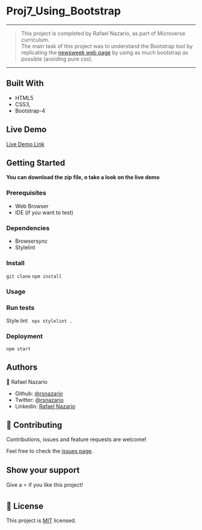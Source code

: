 # Proj7_Using_Bootstrap

---

> This project is completed by Rafael Nazario, as part of Microverse curriculum.  
> The main task of this project was to understand the Bootstrap tool by replicating the [newsweek web page](https://www.newsweek.com/) by using as much bootstrap as possible (avoiding pure css).
---

## Built With

- HTML5
- CSS3,
- Bootstrap-4

## Live Demo

[Live Demo Link](https://raw.githack.com/rsnazario/Proj7_Using_Bootstrap/feature-bootstrap/index.html)

## Getting Started

**You can download the zip file, o take a look on the live demo**

### Prerequisites
- Web Browser
- IDE (if you want to test)

### Dependencies

- Browsersync
- Stylelint

### Install

`git clone` `npm install`

### Usage

### Run tests
Style lint
` npx stylelint .`
### Deployment

`npm start`

## Authors

:bust_in_silhouette: Rafael Nazario
  - Github: [@rsnazario](https://github.com/rsnazario)
  - Twitter: [@rsnazario](https://twitter.com/rsnazario)
  - Linkedin: [Rafael Nazario](https://www.linkedin.com/in/rafael-nazario-692b8293/)


## 🤝 Contributing

Contributions, issues and feature requests are welcome!

Feel free to check the [issues page](issues/).

## Show your support

Give a ⭐️ if you like this project!

## 📝 License

This project is [MIT](lic.url) licensed.

